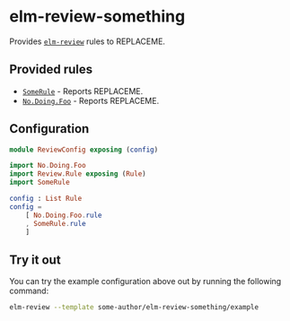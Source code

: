 # elm-review-something

Provides [`elm-review`](https://package.elm-lang.org/packages/jfmengels/elm-review/latest/) rules to REPLACEME.


## Provided rules

- [`SomeRule`](https://package.elm-lang.org/packages/some-author/elm-review-something/1.0.0/SomeRule) - Reports REPLACEME.
- [`No.Doing.Foo`](https://package.elm-lang.org/packages/some-author/elm-review-something/1.0.0/No-Doing-Foo) - Reports REPLACEME.


## Configuration

```elm
module ReviewConfig exposing (config)

import No.Doing.Foo
import Review.Rule exposing (Rule)
import SomeRule

config : List Rule
config =
    [ No.Doing.Foo.rule
    , SomeRule.rule
    ]
```


## Try it out

You can try the example configuration above out by running the following command:

```bash
elm-review --template some-author/elm-review-something/example
```
